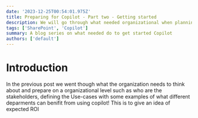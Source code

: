 ```yaml
---
date: '2023-12-25T00:54:01.975Z'
title: Preparing for Copilot - Part two - Getting started
description: We will go through what needed organizational when planning to start with copilot!
tags: ['SharePoint', 'Copilot']
summary: A blog series on what needed do to get started Copilot
authors: ['default']
---
```


# Introduction

In the previous post we went though what the organization needs to think about and prepare on a organizational level such as who are the stakeholders, defining the Use-cases with some examples of what different deparments can benifit from using copilot! This is to give an idea of expected ROI
